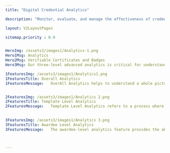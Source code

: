 ```yaml
---
title: "Digital Credential Analytics"

description: "Monitor, evaluate, and manage the effectiveness of credentialing by our badge analytics"

layout: V2LayoutPages

sitemap.priority : 0.9


HeroImg: /assets3/images1/Analytics-1.png
Hero1Msg: Analytics
Hero2Msg: Verifiable Certificates and Badges
Hero3Msg: Our three-level advanced analytics is critical for understanding and measuring the performance of your credentialing program and how your awardees are engaging with the programme.

1FeaturesImg: /assets3/images1/Analytics1.png
1FeaturesTitle: Overall Analytics
1FeaturesMessage:   OverAll Analytics helps to understand a whole picture of your credentialing program. Overall Analytics includes measures such as the number of credentials awarded, templates created, page views, email open rates and social media impressions.


2FeaturesImg: /assets3/images1/Analytics 2.png
2FeaturesTitle: Template Level Analytics
2FeaturesMessage:   Template Level Analytics refers to a process where analytics is performed at the credential template level. This allows for a better understanding of how your awardees interact with the specific course, program or an event. Template Level Analytics provides data on the number of credentials you awarded, page views, email open rates and social media impressions for each template.

                   
3FeaturesImg: /assets3/images1/Analytics 3.png
3FeaturesTitle: Awardee Level Analytics
3FeaturesMessage:   The awardee-level analytics feature provides the ability to view and analyze data at your awardee level.Awardee level analytics offers measures such as the number of page views, email opens and social media impressions for each awardee. This wealth of data allows you to track progress and identify areas for improvement.



---
```

